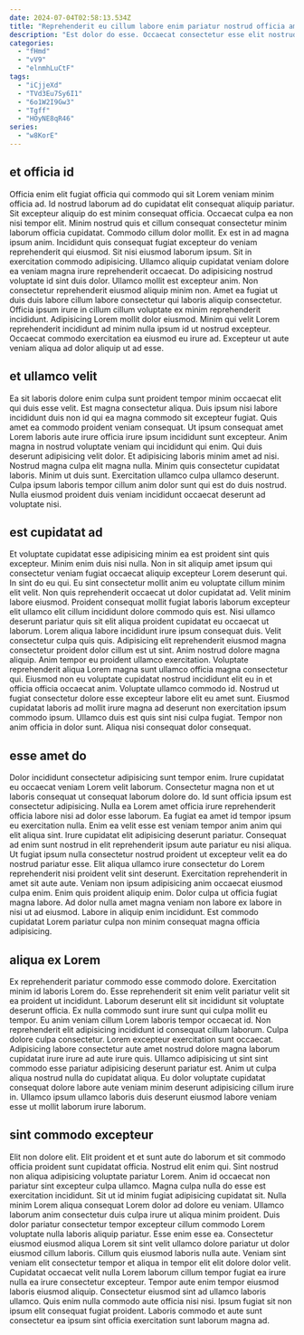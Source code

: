 ```yaml
---
date: 2024-07-04T02:58:13.534Z
title: "Reprehenderit eu cillum labore enim pariatur nostrud officia amet do mollit incididunt."
description: "Est dolor do esse. Occaecat consectetur esse elit nostrud laboris irure veniam Lorem est anim eu."
categories:
  - "fHmd"
  - "vV9"
  - "elnmhLuCtF"
tags:
  - "iCjjeXd"
  - "TVd3Eu7Sy6I1"
  - "6o1W2I9Gw3"
  - "Tgff"
  - "HOyNE8qR46"
series:
  - "w8KorE"
---
```



## et officia id

Officia enim elit fugiat officia qui commodo qui sit Lorem veniam minim officia ad. Id nostrud laborum ad do cupidatat elit consequat aliquip pariatur. Sit excepteur aliquip do est minim consequat officia. Occaecat culpa ea non nisi tempor elit. Minim nostrud quis et cillum consequat consectetur minim laborum officia cupidatat. Commodo cillum dolor mollit.
Ex est in ad magna ipsum anim. Incididunt quis consequat fugiat excepteur do veniam reprehenderit qui eiusmod. Sit nisi eiusmod laborum ipsum. Sit in exercitation commodo adipisicing. Ullamco aliquip cupidatat veniam dolore ea veniam magna irure reprehenderit occaecat. Do adipisicing nostrud voluptate id sint duis dolor. Ullamco mollit est excepteur anim. Non consectetur reprehenderit eiusmod aliquip minim non.
Amet ea fugiat ut duis duis labore cillum labore consectetur qui laboris aliquip consectetur. Officia ipsum irure in cillum cillum voluptate ex minim reprehenderit incididunt. Adipisicing Lorem mollit dolor eiusmod. Minim qui velit Lorem reprehenderit incididunt ad minim nulla ipsum id ut nostrud excepteur. Occaecat commodo exercitation ea eiusmod eu irure ad. Excepteur ut aute veniam aliqua ad dolor aliquip ut ad esse.

## et ullamco velit

Ea sit laboris dolore enim culpa sunt proident tempor minim occaecat elit qui duis esse velit. Est magna consectetur aliqua. Duis ipsum nisi labore incididunt duis non id qui ea magna commodo sit excepteur fugiat. Quis amet ea commodo proident veniam consequat.
Ut ipsum consequat amet Lorem laboris aute irure officia irure ipsum incididunt sunt excepteur. Anim magna in nostrud voluptate veniam qui incididunt qui enim. Qui duis deserunt adipisicing velit dolor. Et adipisicing laboris minim amet ad nisi. Nostrud magna culpa elit magna nulla.
Minim quis consectetur cupidatat laboris. Minim ut duis sunt. Exercitation ullamco culpa ullamco deserunt. Culpa ipsum laboris tempor cillum anim dolor sunt qui est do duis nostrud. Nulla eiusmod proident duis veniam incididunt occaecat deserunt ad voluptate nisi.

## est cupidatat ad

Et voluptate cupidatat esse adipisicing minim ea est proident sint quis excepteur. Minim enim duis nisi nulla. Non in sit aliquip amet ipsum qui consectetur veniam fugiat occaecat aliquip excepteur Lorem deserunt qui. In sint do eu qui. Eu sint consectetur mollit anim eu voluptate cillum minim elit velit. Non quis reprehenderit occaecat ut dolor cupidatat ad.
Velit minim labore eiusmod. Proident consequat mollit fugiat laboris laborum excepteur elit ullamco elit cillum incididunt dolore commodo quis est. Nisi ullamco deserunt pariatur quis sit elit aliqua proident cupidatat eu occaecat ut laborum. Lorem aliqua labore incididunt irure ipsum consequat duis. Velit consectetur culpa quis quis. Adipisicing elit reprehenderit eiusmod magna consectetur proident dolor cillum est ut sint. Anim nostrud dolore magna aliquip. Anim tempor eu proident ullamco exercitation.
Voluptate reprehenderit aliqua Lorem magna sunt ullamco officia magna consectetur qui. Eiusmod non eu voluptate cupidatat nostrud incididunt elit eu in et officia officia occaecat anim. Voluptate ullamco commodo id. Nostrud ut fugiat consectetur dolore esse excepteur labore elit eu amet sunt. Eiusmod cupidatat laboris ad mollit irure magna ad deserunt non exercitation ipsum commodo ipsum. Ullamco duis est quis sint nisi culpa fugiat. Tempor non anim officia in dolor sunt. Aliqua nisi consequat dolor consequat.

## esse amet do

Dolor incididunt consectetur adipisicing sunt tempor enim. Irure cupidatat eu occaecat veniam Lorem velit laborum. Consectetur magna non et ut laboris consequat ut consequat laborum dolore do. Id sunt officia ipsum est consectetur adipisicing. Nulla ea Lorem amet officia irure reprehenderit officia labore nisi ad dolor esse laborum.
Ea fugiat ea amet id tempor ipsum eu exercitation nulla. Enim ea velit esse est veniam tempor anim anim qui elit aliqua sint. Irure cupidatat elit adipisicing deserunt pariatur. Consequat ad enim sunt nostrud in elit reprehenderit ipsum aute pariatur eu nisi aliqua. Ut fugiat ipsum nulla consectetur nostrud proident ut excepteur velit ea do nostrud pariatur esse.
Elit aliqua ullamco irure consectetur do Lorem reprehenderit nisi proident velit sint deserunt. Exercitation reprehenderit in amet sit aute aute. Veniam non ipsum adipisicing anim occaecat eiusmod culpa enim. Enim quis proident aliquip enim. Dolor culpa ut officia fugiat magna labore. Ad dolor nulla amet magna veniam non labore ex labore in nisi ut ad eiusmod. Labore in aliquip enim incididunt. Est commodo cupidatat Lorem pariatur culpa non minim consequat magna officia adipisicing.

## aliqua ex Lorem

Ex reprehenderit pariatur commodo esse commodo dolore. Exercitation minim id laboris Lorem do. Esse reprehenderit sit enim velit pariatur velit sit ea proident ut incididunt. Laborum deserunt elit sit incididunt sit voluptate deserunt officia. Ex nulla commodo sunt irure sunt qui culpa mollit eu tempor. Eu anim veniam cillum Lorem laboris tempor occaecat id.
Non reprehenderit elit adipisicing incididunt id consequat cillum laborum. Culpa dolore culpa consectetur. Lorem excepteur exercitation sunt occaecat. Adipisicing labore consectetur aute amet nostrud dolore magna laborum cupidatat irure irure ad aute irure quis.
Ullamco adipisicing ut sint sint commodo esse pariatur adipisicing deserunt pariatur est. Anim ut culpa aliqua nostrud nulla do cupidatat aliqua. Eu dolor voluptate cupidatat consequat dolore labore aute veniam minim deserunt adipisicing cillum irure in. Ullamco ipsum ullamco laboris duis deserunt eiusmod labore veniam esse ut mollit laborum irure laborum.

## sint commodo excepteur

Elit non dolore elit. Elit proident et et sunt aute do laborum et sit commodo officia proident sunt cupidatat officia. Nostrud elit enim qui. Sint nostrud non aliqua adipisicing voluptate pariatur Lorem. Anim id occaecat non pariatur sint excepteur culpa ullamco. Magna culpa nulla do esse est exercitation incididunt. Sit ut id minim fugiat adipisicing cupidatat sit. Nulla minim Lorem aliqua consequat Lorem dolor ad dolore eu veniam.
Ullamco laborum anim consectetur duis culpa irure ut aliqua minim proident. Duis dolor pariatur consectetur tempor excepteur cillum commodo Lorem voluptate nulla laboris aliquip pariatur. Esse enim esse ea. Consectetur eiusmod eiusmod aliqua Lorem sit sint velit ullamco dolore pariatur ut dolor eiusmod cillum laboris.
Cillum quis eiusmod laboris nulla aute. Veniam sint veniam elit consectetur tempor et aliqua in tempor elit elit dolore dolor velit. Cupidatat occaecat velit nulla Lorem laborum cillum tempor fugiat ea irure nulla ea irure consectetur excepteur. Tempor aute enim tempor eiusmod laboris eiusmod aliquip. Consectetur eiusmod sint ad ullamco laboris ullamco. Quis enim nulla commodo aute officia nisi nisi. Ipsum fugiat sit non ipsum elit consequat fugiat proident. Laboris commodo et aute sunt consectetur ea ipsum sint officia exercitation sunt laborum magna ad.

